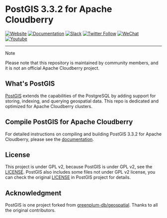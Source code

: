 # PostGIS 3.3.2 for Apache Cloudberry

[![Website](https://img.shields.io/badge/Website-eebc46)](https://cloudberry.apache.org)
[![Documentation](https://img.shields.io/badge/Documentation-acd94a)](https://cloudberry.apache.org/docs)
[![Slack](https://img.shields.io/badge/Join_Slack-6a32c9)](https://inviter.co/apache-cloudberry)
[![Twitter Follow](https://img.shields.io/twitter/follow/ASFCloudberry)](https://twitter.com/ASFCloudberry)
[![WeChat](https://img.shields.io/badge/WeChat-eebc46)](https://cloudberry.apache.org/community/wechat)
[![Youtube](https://img.shields.io/badge/Youtube-gebc46)](https://youtube.com/@ApacheCloudberry)

---

> [!NOTE]
> Please note that this repository is maintained by community members, and it is not an official Apache Cloudberry project.

## What's PostGIS

[PostGIS](https://postgis.net/) extends the capabilities of the PostgreSQL by adding support for storing, indexing, and querying geospatial data. This repo is dedicated and optimized for Apache Cloudberry clusters.

## Compile PostGIS for Apache Cloudberry

For detailed instructions on compiling and building PostGIS 3.3.2 for Apache Cloudberry, please see the [documentation](https://cloudberry.apache.org/docs/advanced-analytics/postgis).

## License

This project is under GPL v2, because PostGIS is under GPL v2, see the [LICENSE](./LICENSE). PostGIS also includes some files not
under GPL v2 license, you can check the original [LICENSE](./postgis/build/postgis-3.3.2/LICENSE.TXT) in PostGIS
project for details.

## Acknowledgment

PostGIS is one project forked from [greenplum-db/geospatial](https://github.com/greenplum-db/geospatial/). Thanks to all the original contributors.
